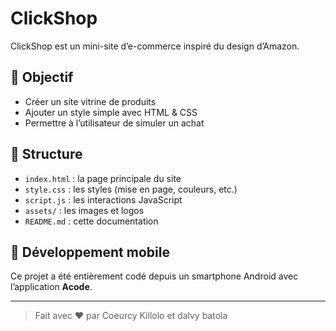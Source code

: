 # ClickShop

ClickShop est un mini-site d’e-commerce inspiré du design d’Amazon.

## 🛒 Objectif

- Créer un site vitrine de produits
- Ajouter un style simple avec HTML & CSS
- Permettre à l’utilisateur de simuler un achat

## 📁 Structure

- `index.html` : la page principale du site
- `style.css` : les styles (mise en page, couleurs, etc.)
- `script.js` : les interactions JavaScript
- `assets/` : les images et logos
- `README.md` : cette documentation

## 📱 Développement mobile

Ce projet a été entièrement codé depuis un smartphone Android avec l’application **Acode**.

---

> Fait avec ❤️ par Coeurcy Killolo et dalvy batola